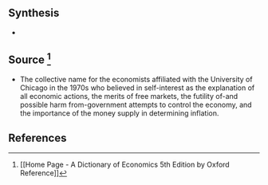 ## Synthesis
- 
## Source [^1]
- The collective name for the economists affiliated with the University of Chicago in the 1970s who believed in self-interest as the explanation of all economic actions, the merits of free markets, the futility of-and possible harm from-government attempts to control the economy, and the importance of the money supply in determining inflation.
## References

[^1]: [[Home Page - A Dictionary of Economics 5th Edition by Oxford Reference]]